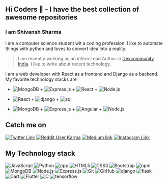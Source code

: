 ## Hi Coders 👋 - I have the best collection of awesome repositories
### I am Shivansh Sharma 
I am a computer science student wit a coding profession. I like to automate things with python and loves to convert idea into a reality. 
> I am recently working as an intern Lead Author in [Devcommunity India](https://devcommunity.in/author/shivanshsharma/). I like to write about recent technology.

I am a web developer with React as a frontend and Django as a backend. My favorite technology stacks are
* ![MongoDB](https://img.shields.io/badge/-MongoDB-13aa52?style=for-the-badge&logo=mongodb&logoColor=white) + ![Express.js](https://img.shields.io/badge/express.js%20-%23404d59.svg?&style=for-the-badge) + ![React](https://img.shields.io/badge/-React-blue?style=for-the-badge&logo=react&logoColor=white) + ![Node.js](https://img.shields.io/badge/-Nodejs-43853d?style=for-the-badge&logo=Node.js&logoColor=white)

* ![React](https://img.shields.io/badge/-React-blue?style=for-the-badge&logo=react&logoColor=white) + ![django](https://img.shields.io/badge/-Django-13aa52?style=for-the-badge&logo=django&logoColor=white) + ![sql](https://img.shields.io/badge/-SQL-13aa52?style=for-the-badge&logo=sql&logoColor=white)

* ![MongoDB](https://img.shields.io/badge/-MongoDB-13aa52?style=for-the-badge&logo=mongodb&logoColor=white) + ![Express.js](https://img.shields.io/badge/express.js%20-%23404d59.svg?&style=for-the-badge) + ![Angular](https://img.shields.io/badge/-angular-red?style=for-the-badge&logo=Angular&logoColor=white) + ![Node.js](https://img.shields.io/badge/-Nodejs-43853d?style=for-the-badge&logo=Node.js&logoColor=white)


## Catch me on

[![Twitter Link](https://img.shields.io/twitter/follow/shiv_ka_ansh13?color=1DA1F2&label=%40shiv_ka_ansh13&logo=Twitter&style=flat)](https://twitter.com/shiv_ka_ansh13)
[![Reddit User Karma](https://img.shields.io/reddit/user-karma/combined/Shiv_ka_ansh_13?color=orange&label=shiv_ka_ansh13&style=flat&logo=reddit)](https://www.reddit.com/user/Shiv_ka_ansh_13)
[![Medium link](https://img.shields.io/badge/@shiv_ka_ansh-black.svg?&style=flat&logo=medium&logoColor=white)](https://medium.com/@shiv_ka_ansh)
[![Instagram Link](https://img.shields.io/badge/tech_tackles%20-%23E4405F.svg?&style=flat&logo=Instagram&logoColor=white)](https://www.instagram.com/tech_tackles/)

## My Technology stack

![JavaScript](https://img.shields.io/badge/-JavaScript-yellow?style=flat-square&logo=javascript&logoColor=white)
![Python](https://img.shields.io/badge/-Python-blue?style=flat-square&logo=python&logoColor=white)
![cpp](https://img.shields.io/badge/C++-%230175C2.svg?&style=flat-square&logo=cplusplus&logoColor=white")
![HTML5](https://img.shields.io/badge/-HTML5-E34F26?style=flat-square&logo=html5&logoColor=white)
![CSS3](https://img.shields.io/badge/-CSS3-1572B6?style=flat-square&logo=css3)
![Bootstrap](https://img.shields.io/badge/-Bootstrap-563D7C?style=flat-square&logo=bootstrap)
![npm](https://img.shields.io/badge/-NPM-CB3837?style=flat-square&logo=npm&logoColor=white)
![MongoDB](https://img.shields.io/badge/-MongoDB-13aa52?style=flat-square&logo=mongodb&logoColor=white)
![Node.js](https://img.shields.io/badge/-Nodejs-43853d?style=flat-square&logo=Node.js&logoColor=white)
![Express.js](https://img.shields.io/badge/express.js%20-%23404d59.svg?&style=flat-square)
![Git](https://img.shields.io/badge/-Git-orange?style=flat-square&logo=git&logoColor=white)
![GitHub](https://img.shields.io/badge/-GitHub-181717?style=flat-square&logo=github&logoColor=white)
![django](https://img.shields.io/badge/-Django-13aa52?style=flat-square&logo=django&logoColor=white)
![flask](https://img.shields.io/badge/-Flask-white?style=flat-square&logo=flask&logoColor=black)
![Dart](https://img.shields.io/badge/dart-%230175C2.svg?&style=flat-square&logo=dart&logoColor=white")
![Flutter](https://img.shields.io/badge/Flutter%20-%2302569B.svg?&style=flat-square&logo=Flutter&logoColor=white)
![C](https://img.shields.io/badge/Language%20-%blue.svg?&style=flat-square&logo=C&logoColor=white)
![tensorflow](https://img.shields.io/badge/-Tensorflow-orange?style=flat-square&logo=tensorflow&logoColor=white)




<!--
**shivkaansh/shivkaansh** is a ✨ _special_ ✨ repository because its `README.md` (this file) appears on your GitHub profile.

Here are some ideas to get you started:

- 🔭 I’m currently working on ...
- 🌱 I’m currently learning ...
- 👯 I’m looking to collaborate on ...
- 🤔 I’m looking for help with ...
- 💬 Ask me about ...
- 📫 How to reach me: ...
- 😄 Pronouns: ...
- ⚡ Fun fact: ...
-->
